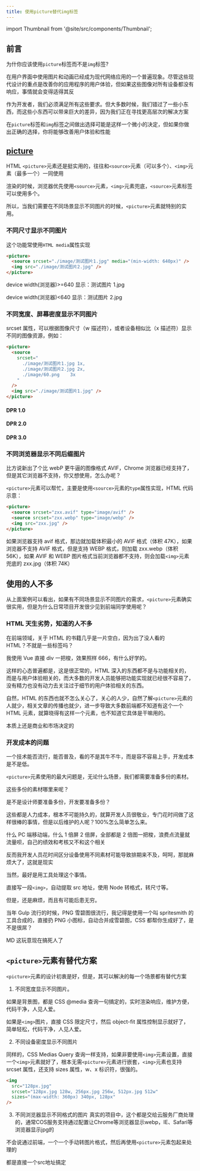 ```yaml
---
title: 使用picture替代img标签
---
```


import Thumbnail from '@site/src/components/Thumbnail';

## 前言

为什你应该使用`picture`标签而不是`img`标签?

在用户界面中使用图片和动画已经成为现代网络应用的一个普遍现象。尽管这些现代设计的重点是改善你的应用程序的用户体验，但如果这些图像对所有设备都没有响应，事情就会变得适得其反

作为开发者，我们必须满足所有这些要求。但大多数时候，我们错过了一些小东西，而这些小东西可以带来巨大的差异，因为我们正在寻找更高层次的解决方案

在`picture`标签和`img`标签之间做出选择可能是这样一个微小的决定，但如果你做出正确的选择，你将能够改善用户体验和性能

## [picture](https://developer.mozilla.org/zh-CN/docs/Web/HTML/Element/picture)

HTML `<picture>`元素还是挺实用的，往往和`<source>`元素（可以多个）、`<img>`元素（最多一个）一同使用

渲染的时候，浏览器优先使用`<source>`元素，`<img>`元素兜底，`<source>`元素标签可以使用多个。

所以，当我们需要在不同场景显示不同图片的时候，`<picture>`元素就特别的实用。

### 不同尺寸显示不同图片

这个功能常使用`HTML media`属性实现

```html
<picture>
  <source srcset="./image/测试图片1.jpg" media="(min-width: 640px)" />
  <img src="./image/测试图片2.jpg" />
</picture>
```

device width(浏览器)>=640 显示：测试图片 1.jpg

device width(浏览器)<640 显示：测试图片 2.jpg

### 不同宽度、屏幕密度显示不同图片

srcset 属性，可以根据图像尺寸（w 描述符），或者设备相似比（x 描述符）显示不同的图像资源，例如：

```html
<picture>
  <source
    srcset="
      ./image/测试图片1.jpg 1x,
      ./image/测试图片2.jpg 2x,
      ./image/60.png    3x
    "
  />
  <img src="./image/测试图片1.jpg" />
</picture>
```

#### DPR 1.0

<Thumbnail
  src='/myimage/picture1.png'
  alt='Choose either AWS or GCP'
  width='556px'
/>

#### DPR 2.0

<Thumbnail
  src='/myimage/picture2.png'
  alt='Choose either AWS or GCP'
  width='556px'
/>

#### DPR 3.0

<Thumbnail
  src='/myimage/picture3.png'
  alt='Choose either AWS or GCP'
  width='556px'
/>

### 不同浏览器显示不同后缀图片

比方说新出了个比 webP 更牛逼的图像格式 AVIF，Chrome 浏览器已经支持了，但是其它浏览器不支持，你又想使用，怎么办呢？

`<picture>`元素可以帮忙，主要是使用`<source>`元素的`type`属性实现，HTML 代码示意：

```html
<picture>
  <source srcset="zxx.avif" type="image/avif" />
  <source srcset="zxx.webp" type="image/webp" />
  <img src="zxx.jpg" />
</picture>
```

如果浏览器支持 avif 格式，那边就加载体积最小的 AVIF 格式（体积 47K），如果浏览器不支持 AVIF 格式，但是支持 WEBP 格式，则加载 zxx.webp（体积 56K），如果 AVIF 和 WEBP 图片格式当前浏览器都不支持，则会加载`<img>`元素兜底的 zxx.jpg（体积 74K）

## 使用的人不多

从上面案例可以看出，如果有不同场景显示不同图片的需求，`<picture>`元素确实很实用，但是为什么日常项目开发很少见到前端同学使用呢？

### HTML 天生劣势，知道的人不多

在前端领域，关于 HTML 的书籍几乎是一片空白，因为出了没人看的  
HTML？不就是一些标签吗？

我使用 Vue 直接 div 一把梭，效果照样 666，有什么好学的。

这样的心态普遍都是，这是很正常的，HTML 深入的东西都不是与功能相关的，而是与用户体验相关的，而大多数的开发人员能够把功能实现就已经很不容易了，没有精力也没有动力去关注过于细节的用户体验相关的东西。

自然，HTML 的东西也就不怎么关心了，关心的人少，自然了解`<picture>`元素的人就少，相关文章的传播也就少，进一步导致大多数前端都不知道有这个一个 HTML 元素，就算晓得有这样一个元素，也不知道它具体是干嘛用的。

本质上还是商业和市场决定的

### 开发成本的问题

一个技术能否流行，能否普及，看的不是其牛不牛，而是容不容易上手，开发成本是不是低。

`<picture>`元素使用的最大问题是，无论什么场景，我们都需要准备多份的素材。

这些多份的素材哪里来呢？

是不是设计师要准备多份，开发要准备多份？

这些都是人力成本，根本不可能持久的，就算开发人员很敬业，专门花时间做了这样很棒的事情，但是以后维护的人呢？100%怎么简单怎么来。

什么 PC 端移动端，什么 1 倍屏 2 倍屏，全部都是 2 倍图一把梭，浪费点流量就流量呗，自己的绩效和考核又不和这个相关

反而我开发人员花时间区分设备使用不同素材可能导致排期来不及，呵呵，那就麻烦大了，这就是现实

当然，最好是用工具处理这个事情。

直接写一段`<img>`，自动提取 src 地址，使用 Node 转格式，转尺寸等。

但是，还是麻烦，而且有可能后患无穷。

当年 Gulp 流行的时候，PNG 雪碧图很流行，我记得是使用一个叫 spritesmith 的工具合成的，直接扔 PNG 小图标，自动合并成雪碧图，CSS 都帮你生成好了，是不是很屌？

MD 这玩意现在搞死人了

## `<picture>`元素有替代方案

`<picture>`元素的设计初衷是好，但是，其可以解决的每一个场景都有替代方案

1. 不同宽度显示不同图片。

如果是背景图，都是 CSS @media 查询一句搞定的，实时渲染响应，维护方便，代码干净，人见人爱。

如果是`<img>`图片，直接 CSS 限定尺寸，然后 object-fit 属性控制显示就好了，简单轻松，代码干净，人见人爱。

2. 不同设备密度显示不同图片

同样的，CSS Medias Query 查询一样支持，如果非要使用`<img>`元素设置，直接一个`<img>`元素就好了，根本无需`<picture>`元素进行嵌套，`<img>`元素也支持 srcset 属性，还支持 sizes 属性，w、x 标识符，很强的。

```html
<img
  src="128px.jpg"
  srcset="128px.jpg 128w, 256px.jpg 256w, 512px.jpg 512w"
  sizes="(max-width: 360px) 340px, 128px"
/>
```

3. 不同浏览器显示不同格式的图片
真实的项目中，这个都是交给云服务厂商处理的，通常COS服务支持通过配置让Chrome等浏览器显示webp，IE、Safari等浏览器显示jpg的

不会说通过前端，一个一个手动转图片格式，然后再使用`<picture>`元素包起来处理的

都是直接一个src地址搞定

